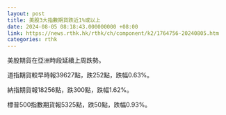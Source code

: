 ```yaml
---
layout: post
title: 美股3大指數期貨跌近1%或以上
date: 2024-08-05 08:18:43.000000000 +08:00
link: https://news.rthk.hk/rthk/ch/component/k2/1764756-20240805.htm
categories: rthk
---
```


美股期貨在亞洲時段延續上周跌勢。

道指期貨較早時報39627點，跌252點，跌幅0.63%。

納指期貨報18256點，跌300點，跌幅1.62%。

標普500指數期貨報5325點，跌50點，跌幅0.93%。
